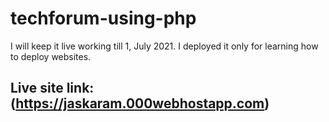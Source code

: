 # techforum-using-php

I will keep it live working till 1, July 2021.
I deployed it only for learning how to deploy websites.

## Live site link: (https://jaskaram.000webhostapp.com)
